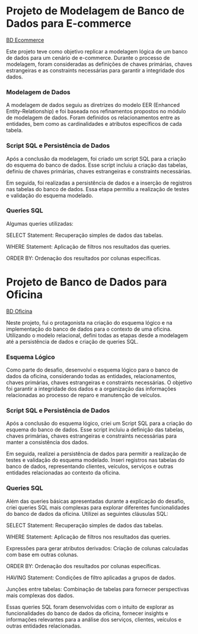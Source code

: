 # Projeto de Modelagem de Banco de Dados para E-commerce
[BD Ecommerce](https://github.com/andrejuniorba/Matematica_codigos/blob/main/01.%20Calculadora_1_0.ipynb)

Este projeto teve como objetivo replicar a modelagem lógica de um banco de dados para um cenário de e-commerce. Durante o processo de modelagem, foram consideradas as definições de chaves primárias, chaves estrangeiras e as constraints necessárias para garantir a integridade dos dados.

### Modelagem de Dados

A modelagem de dados seguiu as diretrizes do modelo EER (Enhanced Entity-Relationship) e foi baseada nos refinamentos propostos no módulo de modelagem de dados. Foram definidos os relacionamentos entre as entidades, bem como as cardinalidades e atributos específicos de cada tabela.

### Script SQL e Persistência de Dados

Após a conclusão da modelagem, foi criado um script SQL para a criação do esquema do banco de dados. Esse script incluiu a criação das tabelas, definiu de chaves primárias, chaves estrangeiras e constraints necessárias.

Em seguida, foi realizadas a persistência de dados e a inserção de registros nas tabelas do banco de dados. Essa etapa permitiu a realização de testes e validação do esquema modelado.

### Queries SQL

Algumas queries utilizadas:

SELECT Statement: Recuperação simples de dados das tabelas.

WHERE Statement: Aplicação de filtros nos resultados das queries.

ORDER BY: Ordenação dos resultados por colunas específicas.





# Projeto de Banco de Dados para Oficina
[BD Oficina](https://github.com/andrejuniorba/Matematica_codigos/blob/main/01.%20Calculadora_1_0.ipynb)

Neste projeto, fui o protagonista na criação do esquema lógico e na implementação do banco de dados para o contexto de uma oficina. Utilizando o modelo relacional, defini todas as etapas desde a modelagem até a persistência de dados e criação de queries SQL.

### Esquema Lógico

Como parte do desafio, desenvolvi o esquema lógico para o banco de dados da oficina, considerando todas as entidades, relacionamentos, chaves primárias, chaves estrangeiras e constraints necessárias. O objetivo foi garantir a integridade dos dados e a organização das informações relacionadas ao processo de reparo e manutenção de veículos.

### Script SQL e Persistência de Dados

Após a conclusão do esquema lógico, criei um Script SQL para a criação do esquema do banco de dados. Esse script incluiu a definição das tabelas, chaves primárias, chaves estrangeiras e constraints necessárias para manter a consistência dos dados.

Em seguida, realizei a persistência de dados para permitir a realização de testes e validação do esquema modelado. Inseri registros nas tabelas do banco de dados, representando clientes, veículos, serviços e outras entidades relacionadas ao contexto da oficina.

### Queries SQL

Além das queries básicas apresentadas durante a explicação do desafio, criei queries SQL mais complexas para explorar diferentes funcionalidades do banco de dados da oficina. Utilizei as seguintes cláusulas SQL:

SELECT Statement: Recuperação simples de dados das tabelas.

WHERE Statement: Aplicação de filtros nos resultados das queries.

Expressões para gerar atributos derivados: Criação de colunas calculadas com base em outras colunas.

ORDER BY: Ordenação dos resultados por colunas específicas.

HAVING Statement: Condições de filtro aplicadas a grupos de dados.

Junções entre tabelas: Combinação de tabelas para fornecer perspectivas mais complexas dos dados.

Essas queries SQL foram desenvolvidas com o intuito de explorar as funcionalidades do banco de dados da oficina, fornecer insights e informações relevantes para a análise dos serviços, clientes, veículos e outras entidades relacionadas.
